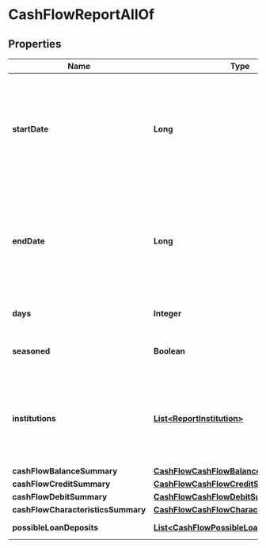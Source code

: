 

# CashFlowReportAllOf


## Properties

| Name | Type | Description | Notes |
|------------ | ------------- | ------------- | -------------|
|**startDate** | **Long** | The &#x60;postedDate&#x60; of the earliest transaction analyzed for the report. A date in Unix epoch time (in seconds). See: [Handling Epoch Dates and Times](https://developer.mastercard.com/open-banking-us/documentation/codes-and-formats/). |  [optional] |
|**endDate** | **Long** | The &#x60;postedDate&#x60; of the latest transaction analyzed for the report. A date in Unix epoch time (in seconds). See: [Handling Epoch Dates and Times](https://developer.mastercard.com/open-banking-us/documentation/codes-and-formats/). |  [optional] |
|**days** | **Integer** | Number of days covered by the report |  [optional] |
|**seasoned** | **Boolean** | \&quot;true\&quot; if the report covers more than 365 days |  [optional] |
|**institutions** | [**List&lt;ReportInstitution&gt;**](ReportInstitution.md) | A list of institution records, including information about the individual accounts used in this report |  [optional] |
|**cashFlowBalanceSummary** | [**CashFlowCashFlowBalanceSummary**](CashFlowCashFlowBalanceSummary.md) |  |  [optional] |
|**cashFlowCreditSummary** | [**CashFlowCashFlowCreditSummary**](CashFlowCashFlowCreditSummary.md) |  |  [optional] |
|**cashFlowDebitSummary** | [**CashFlowCashFlowDebitSummary**](CashFlowCashFlowDebitSummary.md) |  |  [optional] |
|**cashFlowCharacteristicsSummary** | [**CashFlowCashFlowCharacteristicsSummary**](CashFlowCashFlowCharacteristicsSummary.md) |  |  [optional] |
|**possibleLoanDeposits** | [**List&lt;CashFlowPossibleLoanDeposits&gt;**](CashFlowPossibleLoanDeposits.md) | A possible loan deposits record |  [optional] |



